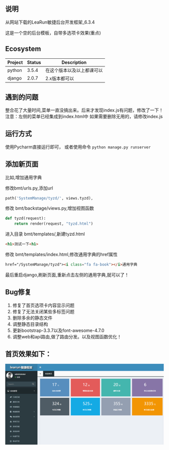 ## 说明
从网站下载的LeaRun敏捷后台开发框架_6.3.4

这是一个空的后台模板，自带多选项卡效果(重点)

## Ecosystem

| Project | Status | Description |
|---------|--------|-------------|
| python          | 3.5.4 | 在这个版本以及以上都课可以 |
| django                | 2.0.7 | 2.x版本都可以 |

## 遇到的问题

整合花了大量时间,菜单一直没搞出来。后来才发现index.js有问题，修改了一下！
注意：左侧的菜单已经集成到index.html中
如果需要删除无用的，请修改index.js

## 运行方式

使用Pycharm直接运行即可，
或者使用命令
`python manage.py runserver`

## 添加新页面
比如,增加通用字典

修改bmt/urls.py,添加url
```python
path('SystemManage/tyzd/', views.tyzd),
```

修改 bmt/backstage/views.py,增加视图函数

```python
def tyzd(request):
    return render(request, "tyzd.html")
```

进入目录 bmt/templates/,新建tyzd.html
```html
<h1>测试一下<h1>
```

修改 bmt/templates/index.html,修改通用字典的href属性
```html
href="/SystemManage/tyzd"><i class="fa fa-book"></i>通用字典
```

最后重启django,刷新页面,重新点击左侧的通用字典,就可以了！

## Bug修复
1. 修复了首页选项卡内容显示问题
2. 修复了无法关闭某些多标签问题
3. 删除多余的静态文件
4. 调整静态目录结构
5. 更新bootstrap-3.3.7以及font-awesome-4.7.0
6. 调整web和api路由,做了路由分发。以及视图函数优化！

## 首页效果如下：

![Image text](https://github.com/tianjinqiujie/bmt/blob/master/效果图.png)

